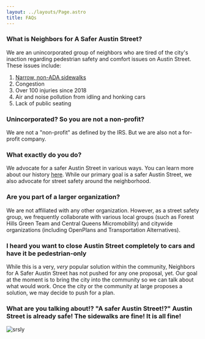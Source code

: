 ```yaml
---
layout: ../layouts/Page.astro
title: FAQs
---
```

### What is Neighbors for A Safer Austin Street?

We are an unincorporated group of neighbors who are tired of the city's inaction regarding pedestrian safety and comfort issues on Austin Street. These issues include:

1. [Narrow, non-ADA sidewalks](news/2023-08-16---mapping-access-on-austin-street)
2. Congestion
3. Over 100 injuries since 2018
4. Air and noise pollution from idling and honking cars
5. Lack of public seating

### Unincorporated? So you are not a non-profit?

We are not a "non-profit" as defined by the IRS. But we are also not a for-profit company. 

### What exactly do you do?

We advocate for a safer Austin Street in various ways. You can learn more about our history [here](/campaigns). While our primary goal is a safer Austin Street, we also advocate for street safety around the neighborhood. 

### Are you part of a larger organization?

We are not affiliated with any other organization. However, as a street safety group, we frequently collaborate with various local groups (such as Forest Hills Green Team and Central Queens Micromobility) and citywide organizations (including OpenPlans and Transportation Alternatives).

### I heard you want to close Austin Street completely to cars and have it be pedestrian-only

While this is a very, *very* popular solution within the community, Neighbors for A Safer Austin Street has not pushed for any one proposal, yet. Our goal at the moment is to bring the city into the community so we can talk about what would work. Once the city or the community at large proposes a solution, we may decide to push for a plan. 

### What are you talking about!? "A safer Austin Street!?" Austin Street is already safe! The sidewalks are fine! It is all fine!

![srsly](../assets/straight-face.gif.gif)
